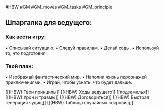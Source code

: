 #HBW #GM #GM_moves #GM_tasks #GM_principle 

## **Шпаргалка для ведущего:**

### **Как вести игру:**
• Описывай ситуацию. 
• Следуй правилам. 
• Делай ходы. 
• Используй то, что подготовил. 

### **Твой план**:
• Изображай фантастический мир. 
• Наполни жизнь персонажей приключениями. 
• Играй, чтобы узнать, что будет дальше.

[[(HBW) Твои принципы]]
[[(HBW) Ходы ведущего]]
[[подземелья]]
[[(HBW) Урон и травмы]]
[[(HBW) Договориться]]
[[(HBW) Быстрая генерация чудищ]]
[[(HBW) Таблица случайных сокровищ]]
